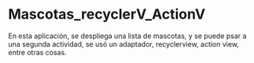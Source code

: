 # Mascotas_recyclerV_ActionV
En esta aplicación, se despliega una lista de mascotas, y se puede psar a una segunda actividad, se usó un adaptador, recyclerview, action view, entre otras cosas.
